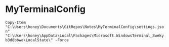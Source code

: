 # MyTerminalConfig

 `Copy-Item "C:\Users\honey\Documents\GitRepos\Notes\MyTerminalConfig\settings.json" "C:\Users\honey\AppData\Local\Packages\Microsoft.WindowsTerminal_8wekyb3d8bbwe\LocalState\" -Force`
